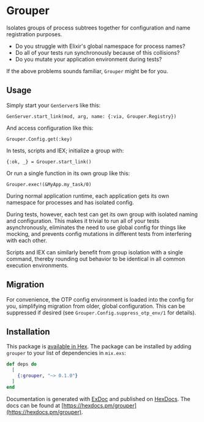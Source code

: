 # Grouper

Isolates groups of process subtrees together for configuration and name
registration purposes.

* Do you struggle with Elixir's global namespace for process names?
* Do all of your tests run synchronously because of this collisions?
* Do you mutate your application environment during tests?

If the above problems sounds familiar, `Grouper` might be for you.

## Usage

Simply start your `GenServer`s like this:

    GenServer.start_link(mod, arg, name: {:via, Grouper.Registry})

And access configuration like this:

    Grouper.Config.get(:key)

In tests, scripts and IEX; initialize a group with:

    {:ok, _} = Grouper.start_link()

Or run a single function in its own group like this:

    Grouper.exec!(&MyApp.my_task/0)

During normal application runtime, each application gets its own namespace
for processes and has isolated config.

During tests, however, each test can get its own group with isolated naming
and configuration. This makes it trivial to run all of your tests
asynchronously, eliminates the need to use global config for things like
mocking, and prevents config mutations in different tests from interfering
with each other.

Scripts and IEX can similarly benefit from group isolation with a single
command, thereby rounding out behavior to be identical in all common
execution environments.

## Migration

For convenience, the OTP config environment is loaded into the config for
you, simplifying migration from older, global configuration. This can be
suppressed if desired (see `Grouper.Config.suppress_otp_env/1` for
details).

## Installation

This package is [available in Hex](https://hex.pm/packages/grouper). The package
can be installed by adding `grouper` to your list of dependencies in `mix.exs`:

```elixir
def deps do
  [
    {:grouper, "~> 0.1.0"}
  ]
end
```

Documentation is generated with [ExDoc](https://github.com/elixir-lang/ex_doc)
and published on [HexDocs](https://hexdocs.pm). The docs can
be found at [https://hexdocs.pm/grouper](https://hexdocs.pm/grouper).

